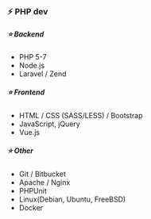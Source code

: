 ### ⚡ PHP dev

##### :star: Backend
- PHP 5-7
- Node.js
- Laravel / Zend

##### :star: Frontend
- HTML / CSS (SASS/LESS) / Bootstrap 
- JavaScript, jQuery
- Vue.js

##### :star: Other
- Git / Bitbucket
- Apache / Nginx
- PHPUnit
- Linux(Debian, Ubuntu, FreeBSD)
- Docker

<!--
**Lord-M/Lord-M** is a ✨ _special_ ✨ repository because its `README.md` (this file) appears on your GitHub profile.

Here are some ideas to get you started:

- 🔭 I’m currently working on ...
- 🌱 I’m currently learning ...
- 👯 I’m looking to collaborate on ...
- 🤔 I’m looking for help with ...
- 💬 Ask me about ...
- 📫 How to reach me: ...
- 😄 Pronouns: ...
- ⚡ Fun fact: ...
-->
